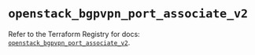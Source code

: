 # `openstack_bgpvpn_port_associate_v2`

Refer to the Terraform Registry for docs: [`openstack_bgpvpn_port_associate_v2`](https://registry.terraform.io/providers/terraform-provider-openstack/openstack/3.0.0/docs/resources/bgpvpn_port_associate_v2).
